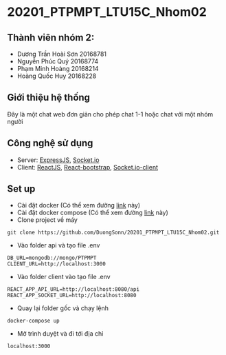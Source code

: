 # 20201_PTPMPT_LTU15C_Nhom02
## Thành viên nhóm 2:
- Dương Trần Hoài Sơn	20168781
- Nguyễn Phúc Quý	20168774
- Phạm Minh Hoàng	20168214
- Hoàng Quốc Huy	20168228
## Giới thiệu hệ thống
Đây là một chat web đơn giản cho phép chat 1-1 hoặc chat với một nhóm người
## Công nghệ sử dụng
- Server: [ExpressJS](https://expressjs.com/), [Socket.io](https://socket.io/)
- Client: [ReactJS](https://reactjs.org/), [React-bootstrap](https://react-bootstrap.github.io/), [Socket.io-client](https://www.npmjs.com/package/socket.io-client)
## Set up
* Cài đặt docker (Có thể xem đường [link](https://docs.docker.com/get-docker/) này)
* Cài đặt docker compose (Có thể xem đường [link](https://docs.docker.com/compose/install/) này)
* Clone project về máy
```
git clone https://github.com/DuongSonn/20201_PTPMPT_LTU15C_Nhom02.git
```
* Vào folder api và tạo file .env
```
DB_URL=mongodb://mongo/PTPMPT
CLIENT_URL=http://localhost:3000
```
* Vào folder client vào tạo file .env
```
REACT_APP_API_URL=http://localhost:8080/api
REACT_APP_SOCKET_URL=http://localhost:8080
```
* Quay lại folder gốc và chạy lệnh
```
docker-compose up
```
* Mở trình duyệt và đi tới địa chỉ 
```
localhost:3000
```
